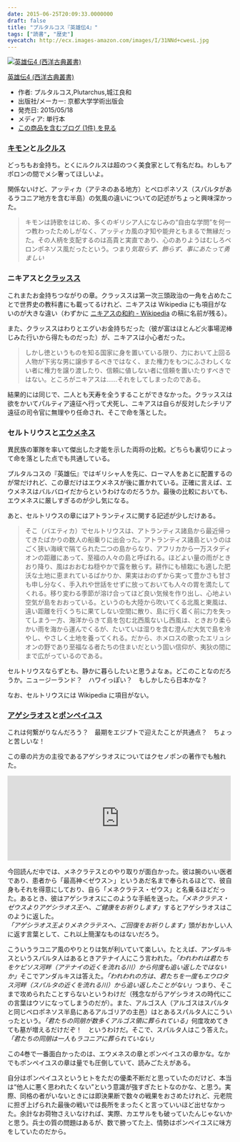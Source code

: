 ```yaml
---
date: 2015-06-25T20:09:33.0000000
draft: false
title: "プルタルコス『英雄伝4』"
tags: ["読書", "歴史"]
eyecatch: http://ecx.images-amazon.com/images/I/31NNd+cwesL.jpg
---
```

<p><div class="hatena-asin-detail"><a href="http://www.amazon.co.jp/exec/obidos/ASIN/4876989109/bestylesnet-22/"><img src="https://images-fe.ssl-images-amazon.com/images/I/31NNd%2BcwesL._SL160_.jpg" class="hatena-asin-detail-image" alt="英雄伝4 (西洋古典叢書)" title="英雄伝4 (西洋古典叢書)"></a><div class="hatena-asin-detail-info"><p class="hatena-asin-detail-title"><a href="http://www.amazon.co.jp/exec/obidos/ASIN/4876989109/bestylesnet-22/">英雄伝4 (西洋古典叢書)</a></p><ul><li><span class="hatena-asin-detail-label">作者:</span> プルタルコス,Plutarchus,城江良和</li><li><span class="hatena-asin-detail-label">出版社/メーカー:</span> 京都大学学術出版会</li><li><span class="hatena-asin-detail-label">発売日:</span> 2015/05/18</li><li><span class="hatena-asin-detail-label">メディア:</span> 単行本</li><li><a href="http://d.hatena.ne.jp/asin/4876989109/bestylesnet-22" target="_blank">この商品を含むブログ (1件) を見る</a></li></ul></div><div class="hatena-asin-detail-foot"></div></div></p>

<div class="section">
<h3><a href="https://ja.wikipedia.org/wiki/%E3%82%AD%E3%83%A2%E3%83%B3">&#x30AD;&#x30E2;&#x30F3;</a>と<a href="https://ja.wikipedia.org/wiki/%E3%83%AB%E3%82%AD%E3%82%A6%E3%82%B9%E3%83%BB%E3%83%AA%E3%82%AD%E3%83%8B%E3%82%A6%E3%82%B9%E3%83%BB%E3%83%AB%E3%82%AF%E3%83%83%E3%83%AB%E3%82%B9">&#x30EB;&#x30AF;&#x30EB;&#x30B9;</a></h3>
<p>どっちもお金持ち。とくにルクルスは超のつく美食家として有名だね。わしもアポロンの間でメシ奢ってほしいよ。</p><p>関係ないけど、アッティカ（アテネのある地方）とペロポネソス（スパルタがあるラコニア地方を含む半島）の気風の違いについての記述がちょっと興味深かった。</p>

<blockquote>
<p>キモンは詩歌をはじめ、多くのギリシア人になじみの“自由な学問”を何一つ教わったためしがなく、アッティカ風の才知や能弁ともまるで無縁だった。その人柄を支配するのは高貴と実直であり、心のありようはむしろペロンポネソス風だったという。つまり<i>気取らず、飾らず、事にあたって勇ましい</i></p>

</blockquote>

</div>
<div class="section">
<h3>ニキアスと<a href="https://ja.wikipedia.org/wiki/%E3%83%9E%E3%83%AB%E3%82%AF%E3%82%B9%E3%83%BB%E3%83%AA%E3%82%AD%E3%83%8B%E3%82%A6%E3%82%B9%E3%83%BB%E3%82%AF%E3%83%A9%E3%83%83%E3%82%B9%E3%82%B9">&#x30AF;&#x30E9;&#x30C3;&#x30B9;&#x30B9;</a></h3>
<p>これまたお金持ちつながりの章。クラッススは第一次三頭政治の一角を占めたことで世界史の教科書にも載ってるけれど、ニキアスは Wikipedia にも項目がないのが大きな違い（わずかに <a href="https://ja.wikipedia.org/wiki/%E3%83%8B%E3%82%AD%E3%82%A2%E3%82%B9%E3%81%AE%E5%92%8C%E7%B4%84">&#x30CB;&#x30AD;&#x30A2;&#x30B9;&#x306E;&#x548C;&#x7D04; - Wikipedia</a> の稿に名前が残る）。</p><p>また、クラッススはわりとエグいお金持ちだった（彼が富はほとんど火事場泥棒じみた行いから得たものだった）が、ニキアスは小心者だった。</p>

<blockquote>
<p>しかし徳というものを知る国家に身を置いている限り、力において上回る人物が下劣な男に譲歩するべきではなく、また権力をもつにふさわしくない者に権力を譲り渡したり、信頼に値しない者に信頼を置いたりすべきではない。ところがニキアスは……それをしてしまったのである。</p>

</blockquote>
<p>結果的には同じで、二人とも天寿を全うすることができなかった。クラッススは欲をかいてパルティア遠征へ行って犬死し、ニキアスは自らが反対したシチリア遠征の司令官に無理やり任命され、そこで命を落とした。</p>

</div>
<div class="section">
<h3>セルトリウスと<a href="https://ja.wikipedia.org/wiki/%E3%82%AB%E3%83%AB%E3%83%87%E3%82%A3%E3%82%A2%E3%81%AE%E3%82%A8%E3%82%A6%E3%83%A1%E3%83%8D%E3%82%B9">&#x30A8;&#x30A6;&#x30E1;&#x30CD;&#x30B9;</a></h3>
<p>異民族の軍隊を率いて傑出した才能を示した両将の比較。どちらも裏切りによって命を落とした点でも共通している。</p><p>プルタルコスの『英雄伝』ではギリシャ人を先に、ローマ人をあとに配置するのが常だけれど、この章だけはエウメネスが後に置かれている。正確に言えば、エウメネスはバルバロイだからというわけなのだろうか。最後の比較においても、エウメネスに厳しすぎるのが少し気になる。</p><p>あと、セルトリウスの章にはアトランティスに関する記述が少しだけある。</p>

<blockquote>
<p>そこ（バエティカ）でセルトリウスは、アトランティス諸島から最近帰ってきたばかりの数人の船乗りに出会った。アトランティス諸島というのはごく狭い海峡で隔てられた二つの島からなり、アフリカから一万スタディオンの距離にあって、至福の人々の島と呼ばれる。ほどよい量の雨がときおり降り、風はおおむね穏やかで露を散らす。耕作にも植栽にも適した肥沃な土地に恵まれているばかりか、果実はおのずから実って豊かさも甘さも申し分なく、手入れや世話をせずに放っておいても人々の胃を満たしてくれる。移り変わる季節が溶け合ってほど良い気候を作り出し、心地よい空気が島をおおっている。というのも大陸から吹いてくる北風と東風は、遠い距離を行くうちに果てしない空間に散り、島に行く着く前に力を失ってしまう一方、海洋からきて島を包む北西風ないし西風は、ときおり柔らかい雨を海から運んでくるが、たいていは湿りを含む澄んだ大気で島を冷やし、やさしく土地を養ってくれる。だから、ホメロスの歌ったエリュシオンの野であり至福なる者たちの住まいだという固い信仰が、夷狄の間にまで広がっているのである。</p>

</blockquote>
<p>セルトリウスならずとも、静かに暮らしたいと思うよなぁ。どこのことなのだろうか。ニュージーランド？　ハワイっぽい？　もしかしたら日本かな？</p><p>なお、セルトリウスには Wikipedia に項目がない。</p>

</div>
<div class="section">
<h3><a href="https://ja.wikipedia.org/wiki/%E3%82%A2%E3%82%B2%E3%82%B7%E3%83%A9%E3%82%AA%E3%82%B92%E4%B8%96">&#x30A2;&#x30B2;&#x30B7;&#x30E9;&#x30AA;&#x30B9;</a>と<a href="https://ja.wikipedia.org/wiki/%E3%82%B0%E3%83%8A%E3%82%A8%E3%82%A6%E3%82%B9%E3%83%BB%E3%83%9D%E3%83%B3%E3%83%9A%E3%82%A4%E3%82%A6%E3%82%B9">&#x30DD;&#x30F3;&#x30DA;&#x30A4;&#x30E6;&#x30B9;</a></h3>
<p>これは何繋がりなんだろう？　最期をエジプトで迎えたことが共通点？　ちょっと苦しいな！</p><p>この章の片方の主役であるアゲシラオスについてはクセノポンの著作でも触れた。</p><p><iframe src="https://hatenablog-parts.com/embed?url=https%3A%2F%2Fblog.daruyanagi.jp%2Fentry%2F2015%2F05%2F11%2F011907" title="『アゲシラオス』 - だるろぐ" class="embed-card embed-blogcard" scrolling="no" frameborder="0" style="display: block; width: 100%; height: 190px; max-width: 500px; margin: 10px 0px;"></iframe></p><p>今回読んだ中では、メネクラテスとのやり取りが面白かった。彼は腕のいい医者であり、患者から「最高神＜ゼウス＞」というあだ名まで奉られるほどで、彼自身もそれを得意にしており、自ら「メネクラテス・ゼウス」と名乗るほどだった。あるとき、彼はアゲシラオスにこのような手紙を送った。<i>「メネクラテス・ゼウスよりアゲシラオス王へ、ご健康をお祈りします」</i>するとアゲシラオスはこのように返した。<i>「アゲシラオス王よりメネクラテスへ、ご回復をお祈りします」</i>頭がおかしい人に返す言葉として、これ以上簡潔なものはないだろう。</p><p>こういうラコニア風のやりとりは気が利いていて楽しい。たとえば、アンダルキスというスパルタ人はあるときアテナイ人にこう言われた。<i>「われわれは君たちをケピソス河畔（アテナイの近くを流れる川）から何度も追い返したではないか」</i>そこでアンダルキスは答えた。<i>「われわれの方は、君たちを一度もエウロタス河畔（スパルタの近くを流れる川）から追い返したことがない」</i>つまり、そこまで攻められたことすらないというわけだ（残念ながらアゲシラオスの時代にこの言葉はウソになってしまうのだが）。また、アルゴス人（アルゴスはスパルタと同じペロポネソス半島にあるアルゴリアの主邑）はとあるスパルタ人にこういったという。<i>「君たちの同朋が数多くアルゴス領に葬られている」</i>何度攻めてきても墓が増えるだけだぞ！　というわけだ。そこで、スパルタ人はこう答えた。<i>「君たちの同朋は一人もラコニアに葬られていない」</i></p><p>この4巻で一番面白かったのは、エウメネスの章とポンペイユスの章かな。なかでもポンペイユスの章は量でも圧倒していて、読みごたえがある。</p><p>自分はポンペイユスというヒトをただの優柔不断だと思っていたのだけど、本当は“他人に悪く思われたくない”という意識が強すぎたヒトなのかな、と思う。実際、同格の者がいないときには即決果断で数々の戦果をおさめたけれど、元老院に担ぎ上げられた最後の戦いでは長所をまったくと言っていいほど出せなかった。余計なお荷物さえいなければ、実際、カエサルをも破っていたんじゃないかと思う。兵士の質の問題はあるが、数で勝ってた上、情勢はポンペイユスに味方をしていたのだから。</p>

</div>